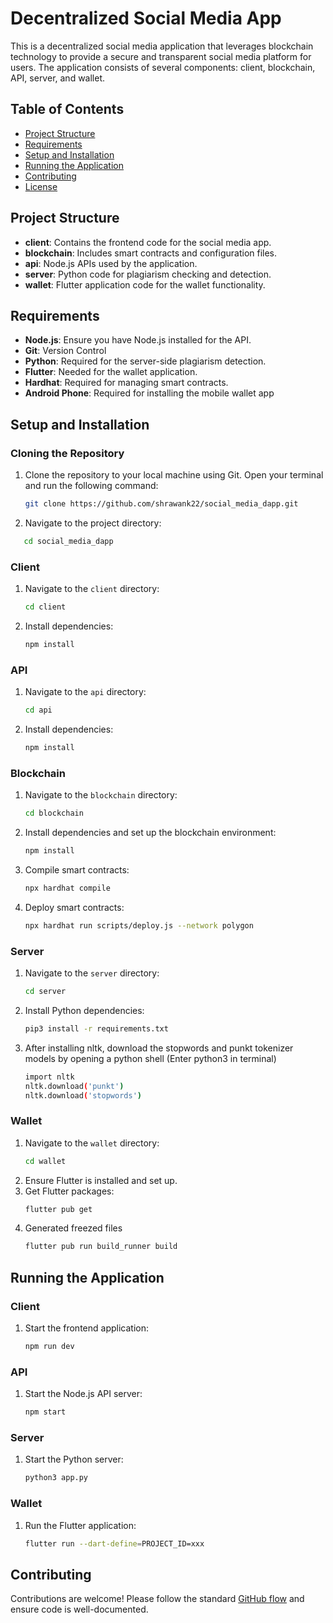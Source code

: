 # Decentralized Social Media App

This is a decentralized social media application that leverages blockchain technology to provide a secure and transparent social media platform for users. The application consists of several components: client, blockchain, API, server, and wallet.

## Table of Contents

- [Project Structure](#project-structure)
- [Requirements](#requirements)
- [Setup and Installation](#setup-and-installation)
- [Running the Application](#running-the-application)
- [Contributing](#contributing)
- [License](#license)

## Project Structure

- **client**: Contains the frontend code for the social media app.
- **blockchain**: Includes smart contracts and configuration files.
- **api**: Node.js APIs used by the application.
- **server**: Python code for plagiarism checking and detection.
- **wallet**: Flutter application code for the wallet functionality.

## Requirements

- **Node.js**: Ensure you have Node.js installed for the API.
- **Git**: Version Control
- **Python**: Required for the server-side plagiarism detection.
- **Flutter**: Needed for the wallet application.
- **Hardhat**: Required for managing smart contracts.
- **Android Phone**: Required for installing the mobile wallet app
<!-- - **MetaMask or Similar**: A browser extension or app for managing blockchain accounts. -->

## Setup and Installation

### Cloning the Repository

1. Clone the repository to your local machine using Git. Open your terminal and run the following command:
   ```bash
   git clone https://github.com/shrawank22/social_media_dapp.git
   ```
2. Navigate to the project directory:
```bash
   cd social_media_dapp
```

### Client

1. Navigate to the `client` directory:
   ```bash
   cd client
   ```
2. Install dependencies:
   ```bash
   npm install
   ```

### API

1. Navigate to the `api` directory:
   ```bash
   cd api
   ```
2. Install dependencies:
   ```bash
   npm install
   ```

### Blockchain

1. Navigate to the `blockchain` directory:
   ```bash
   cd blockchain
   ```
2. Install dependencies and set up the blockchain environment:
   ```bash
   npm install
   ```
3. Compile smart contracts:
   ```bash
   npx hardhat compile
   ```
4. Deploy smart contracts:
   ```bash
   npx hardhat run scripts/deploy.js --network polygon
   ```

### Server

1. Navigate to the `server` directory:
   ```bash
   cd server
   ```
2. Install Python dependencies:
   ```bash
   pip3 install -r requirements.txt
   ```
3. After installing nltk, download the stopwords and punkt tokenizer models by opening a python shell (Enter python3 in terminal)
    ```bash
    import nltk
    nltk.download('punkt')
    nltk.download('stopwords')
    ```


### Wallet

1. Navigate to the `wallet` directory:
   ```bash
   cd wallet
   ```
2. Ensure Flutter is installed and set up.
3. Get Flutter packages:
   ```bash
   flutter pub get
   ```
4. Generated freezed files
    ```bash
    flutter pub run build_runner build
    ```

## Running the Application

### Client

1. Start the frontend application:
   ```bash
   npm run dev
   ```

### API

1. Start the Node.js API server:
   ```bash
   npm start
   ```

### Server

1. Start the Python server:
   ```bash
   python3 app.py
   ```

### Wallet

1. Run the Flutter application:
   ```bash
   flutter run --dart-define=PROJECT_ID=xxx
   ```

## Contributing

Contributions are welcome! Please follow the standard [GitHub flow](https://guides.github.com/introduction/flow/) and ensure code is well-documented.
